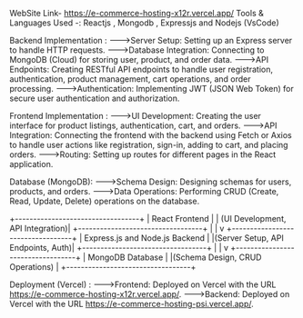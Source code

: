 WebSite Link- https://e-commerce-hosting-x12r.vercel.app/
Tools & Languages Used -: Reactjs , Mongodb , Expressjs and Nodejs (VsCode)

Backend Implementation :
--->Server Setup: Setting up an Express server to handle HTTP requests.
--->Database Integration: Connecting to MongoDB (Cloud) for storing user, product, and order data.
--->API Endpoints: Creating RESTful API endpoints to handle user registration, authentication, product management, cart operations, and order processing.
--->Authentication: Implementing JWT (JSON Web Token) for secure user authentication and authorization.

Frontend Implementation :
--->UI Development: Creating the user interface for product listings, authentication, cart, and orders.
--->API Integration: Connecting the frontend with the backend using Fetch or Axios to handle user actions like registration, sign-in, adding to cart, and placing orders.
--->Routing: Setting up routes for different pages in the React application.

Database (MongoDB):
--->Schema Design: Designing schemas for users, products, and orders.
--->Data Operations: Performing CRUD (Create, Read, Update, Delete) operations on the database.

+----------------------------------+
|         React Frontend           |
| (UI Development, API Integration)|
+----------------------------------+
                 |
                 |
                 v
+----------------------------------+
|   Express.js and Node.js Backend |
|(Server Setup, API Endpoints, Auth)|
+----------------------------------+
                 |
                 |
                 v
+----------------------------------+
|          MongoDB Database        |
|(Schema Design, CRUD Operations)  |
+----------------------------------+


Deployment (Vercel) :
--->Frontend: Deployed on Vercel with the URL https://e-commerce-hosting-x12r.vercel.app/.
--->Backend: Deployed on Vercel with the URL https://e-commerce-hosting-psi.vercel.app/.
